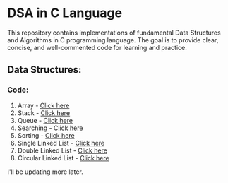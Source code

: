 # DSA in C Language
This repository contains implementations of fundamental Data Structures and Algorithms in C programming language. The goal is to provide clear, concise, and well-commented code for learning and practice.

## Data Structures:
### Code:
1. Array - [Click here](https://github.com/SaumyaSarkhel/C-DSA/tree/main/Array%20Operation)
2. Stack - [Click here](https://github.com/SaumyaSarkhel/C-DSA/tree/main/Stack)
3. Queue - [Click here](https://github.com/SaumyaSarkhel/C-DSA/tree/main/Queue)
4. Searching - [Click here](https://github.com/SaumyaSarkhel/C-DSA/tree/main/Searching)
5. Sorting - [Click here](https://github.com/SaumyaSarkhel/C-DSA/tree/main/Sorting)
6. Single Linked List - [Click here](https://github.com/SaumyaSarkhel/C-DSA/tree/main/Single%20Linked%20list)
7. Double Linked List - [Click here](https://github.com/SaumyaSarkhel/C-DSA/tree/main/Double%20Linked%20list)
8. Circular Linked List - [Click here](https://github.com/SaumyaSarkhel/C-DSA/tree/main/Circular%20Linked%20list)


I'll be updating more later.
